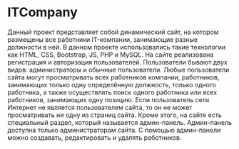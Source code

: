 # ITCompany
  Данный проект представляет собой динамический сайт, на котором размещены все работники IT-компании, занимающие разные должности в ней. В данном проекте использовались такие технологии как HTML, CSS, Bootstrap, JS, PHP и MySQL. 
  На сайте реализована регистрация и авторизация пользователей. Пользователи бывают двух видов: администраторы и обычные пользователи. 
  Любые пользователи сайта  могут просматривать всех работников компании, работников, занимающих только одну определённую должность, только одного работника, а также осуществлять поиск одного работника или всех работников, занимающих одну позицию. Если пользователь сети Интернет не является пользователем сайта, то он не может просматривать ни одну из страниц сайта.
  Кроме этого, на сайте есть специальный раздел, который называется админ-панель. Админ-панель доступна только администраторам сайта. С помощью админ-панели можно создавать, редактировать и удалять работников.
